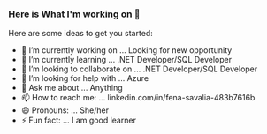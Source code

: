 ### Here is What I'm working on 👋


Here are some ideas to get you started:

- 🔭 I’m currently working on ... Looking for new opportunity
- 🌱 I’m currently learning ... .NET Developer/SQL Developer
- 👯 I’m looking to collaborate on ...  .NET Developer/SQL Developer
- 🤔 I’m looking for help with ... Azure
- 💬 Ask me about ... Anything
- 📫 How to reach me: ... linkedin.com/in/fena-savalia-483b7616b
- 😄 Pronouns: ... She/her
- ⚡ Fun fact: ... I am good learner

